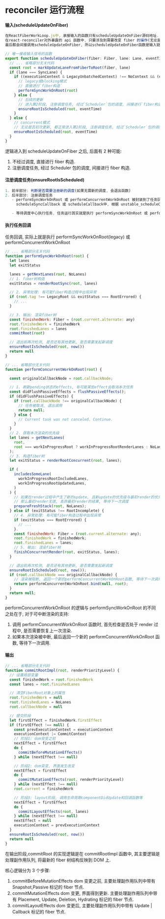 # reconciler 运行流程

#### 输入(scheduleUpdateOnFiber)

```javascript
在ReactFiberWorkLoop.js中, 承接输入的函数只有scheduleUpdateOnFiber源码地址.
在react-reconciler对外暴露的 api 函数中, 只要涉及到需要改变 fiber 的操作(无论是首次渲染或后续更新操作),
最后都会间接调用scheduleUpdateOnFiber, 所以scheduleUpdateOnFiber函数是输入链路中的必经之路.
```

```javascript
// 唯一接收输入信号的函数
export function scheduleUpdateOnFiber(fiber: Fiber, lane: Lane, eventTime: number) {
  // ... 省略部分无关代码
  const root = markUpdateLaneFromFiberToRoot(fiber, lane)
  if (lane === SyncLane) {
    if ((executionContext & LegacyUnbatchedContext) !== NoContext && (executionContext & (RenderContext | CommitContext)) === NoContext) {
      // legacy或blocking模式
      // 直接进行`fiber构造`
      performSyncWorkOnRoot(root)
    } else {
      // 后续的更新
      // 进入第2阶段, 注册调度任务, 经过`Scheduler`包的调度, 间接进行`fiber构造`
      ensureRootIsScheduled(root, eventTime)
    }
  } else {
    // concurrent模式
    // 无论是否初次更新, 都正常进入第2阶段, 注册调度任务, 经过`Scheduler`包的调度, 间接进行`fiber构造`
    ensureRootIsScheduled(root, eventTime)
  }
}
```

逻辑进入到 scheduleUpdateOnFiber 之后, 后面有 2 种可能:

1. 不经过调度, 直接进行 fiber 构造.
2. 注册调度任务, 经过 Scheduler 包的调度, 间接进行 fiber 构造.

#### 注册调度任务(ensureRootIsScheduled)

```javascript
1. 前半部分: 判断是否需要注册新的调度(如果无需新的调度, 会退出函数)
2. 后半部分: 注册调度任务
   - performSyncWorkOnRoot 或 performConcurrentWorkOnRoot 被封装到了任务回调
     scheduleSyncCallback 或 scheduleCallback中, 根据 unstable_scheduleCallback 创建任务

   - 等待调度中心执行任务, 任务运行其实就是执行 performSyncWorkOnRoot 或 performConcurrentWorkOnRoot
```

#### 执行任务回调

任务回调, 实际上就是执行 performSyncWorkOnRoot(legacy) 或 performConcurrentWorkOnRoot

```javascript
// ... 省略部分无关代码
function performSyncWorkOnRoot(root) {
  let lanes
  let exitStatus

  lanes = getNextLanes(root, NoLanes)
  // 1. fiber树构造
  exitStatus = renderRootSync(root, lanes)

  // 2. 异常处理: 有可能fiber构造过程中出现异常
  if (root.tag !== LegacyRoot && exitStatus === RootErrored) {
    // ...
  }

  // 3. 输出: 渲染fiber树
  const finishedWork: Fiber = (root.current.alternate: any)
  root.finishedWork = finishedWork
  root.finishedLanes = lanes
  commitRoot(root)

  // 退出前再次检测, 是否还有其他更新, 是否需要发起新调度
  ensureRootIsScheduled(root, now())
  return null
}
```

```javascript
// ... 省略部分无关代码
function performConcurrentWorkOnRoot(root) {

  const originalCallbackNode = root.callbackNode;

  // 1. 刷新pending状态的effects, 有可能某些effect会取消本次任务
  const didFlushPassiveEffects = flushPassiveEffects();
  if (didFlushPassiveEffects) {
    if (root.callbackNode !== originalCallbackNode) {
      // 任务被取消, 退出调用
      return null;
    } else {
      // Current task was not canceled. Continue.
    }
  }
  // 2. 获取本次渲染的优先级
  let lanes = getNextLanes(
    root,
    root === workInProgressRoot ? workInProgressRootRenderLanes : NoLanes,
  );
  // 3. 构造fiber树
  let exitStatus = renderRootConcurrent(root, lanes);

  if (
    includesSomeLane(
      workInProgressRootIncludedLanes,
      workInProgressRootUpdatedLanes,
    )
  ) {
    // 如果在render过程中产生了新的update, 且新update的优先级与最初render的优先级有交集
    // 那么最初render无效, 丢弃最初render的结果, 等待下一次调度
    prepareFreshStack(root, NoLanes);
  } else if (exitStatus !== RootIncomplete) {
    // 4. 异常处理: 有可能fiber构造过程中出现异常
    if (exitStatus === RootErrored) {
      // ...
    }.
    const finishedWork: Fiber = (root.current.alternate: any);
    root.finishedWork = finishedWork;
    root.finishedLanes = lanes;
    // 5. 输出: 渲染fiber树
    finishConcurrentRender(root, exitStatus, lanes);
  }

  // 退出前再次检测, 是否还有其他更新, 是否需要发起新调度
  ensureRootIsScheduled(root, now());
  if (root.callbackNode === originalCallbackNode) {
    // 渲染被阻断, 返回一个新的performConcurrentWorkOnRoot函数, 等待下一次调用
    return performConcurrentWorkOnRoot.bind(null, root);
  }
  return null;
}
```

performConcurrentWorkOnRoot 的逻辑与 performSyncWorkOnRoot 的不同之处在于, 对于可中断渲染的支持:

1. 调用 performConcurrentWorkOnRoot 函数时, 首先检查是否处于 render 过程中, 是否需要恢复上一次渲染.
2. 如果本次渲染被中断, 最后返回一个新的 performConcurrentWorkOnRoot 函数, 等待下一次调用.

#### 输出

```javascript
// ... 省略部分无关代码
function commitRootImpl(root, renderPriorityLevel) {
  // 设置局部变量
  const finishedWork = root.finishedWork
  const lanes = root.finishedLanes

  // 清空FiberRoot对象上的属性
  root.finishedWork = null
  root.finishedLanes = NoLanes
  root.callbackNode = null

  // 提交阶段
  let firstEffect = finishedWork.firstEffect
  if (firstEffect !== null) {
    const prevExecutionContext = executionContext
    executionContext |= CommitContext
    // 阶段1: dom突变之前
    nextEffect = firstEffect
    do {
      commitBeforeMutationEffects()
    } while (nextEffect !== null)

    // 阶段2: dom突变, 界面发生改变
    nextEffect = firstEffect
    do {
      commitMutationEffects(root, renderPriorityLevel)
    } while (nextEffect !== null)
    root.current = finishedWork

    // 阶段3: layout阶段, 调用生命周期componentDidUpdate和回调函数等
    nextEffect = firstEffect
    do {
      commitLayoutEffects(root, lanes)
    } while (nextEffect !== null)
    nextEffect = null
    executionContext = prevExecutionContext
  }
  ensureRootIsScheduled(root, now())
  return null
}
```

在输出阶段,commitRoot 的实现逻辑是在 commitRootImpl 函数中, 其主要逻辑是处理副作用队列, 将最新的 fiber 树结构反映到 DOM 上.

核心逻辑分为 3 个步骤:

1. commitBeforeMutationEffects
   dom 变更之前, 主要处理副作用队列中带有 Snapshot,Passive 标记的 fiber 节点.
2. commitMutationEffects
   dom 变更, 界面得到更新. 主要处理副作用队列中带有 Placement, Update, Deletion, Hydrating 标记的 fiber 节点.
3. commitLayoutEffects
   dom 变更后, 主要处理副作用队列中带有 Update | Callback 标记的 fiber 节点.
